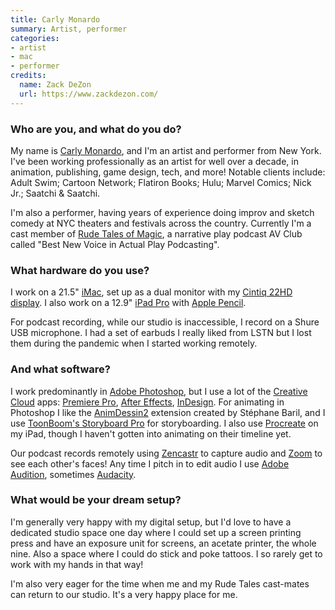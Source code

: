 ```yaml
---
title: Carly Monardo
summary: Artist, performer
categories:
- artist
- mac
- performer
credits:
  name: Zack DeZon
  url: https://www.zackdezon.com/
---
```


### Who are you, and what do you do?

My name is [Carly Monardo](https://www.carlymonardo.com/ "Carly's website."), and I'm an artist and performer from New York. I've been working professionally as an artist for well over a decade, in animation, publishing, game design, tech, and more! Notable clients include: Adult Swim; Cartoon Network; Flatiron Books; Hulu; Marvel Comics; Nick Jr.; Saatchi & Saatchi.

I'm also a performer, having years of experience doing improv and sketch comedy at NYC theaters and festivals across the country. Currently I'm a cast member of [Rude Tales of Magic](https://www.rudetalesofmagic.com/ "An adventure play podcast."), a narrative play podcast AV Club called "Best New Voice in Actual Play Podcasting".

### What hardware do you use?

I work on a 21.5" [iMac][], set up as a dual monitor with my [Cintiq 22HD display][cintiq]. I also work on a 12.9" [iPad Pro][ipad-pro] with [Apple Pencil][pencil]. 

For podcast recording, while our studio is inaccessible, I record on a Shure USB microphone. I had a set of earbuds I really liked from LSTN but I lost them during the pandemic when I started working remotely.

### And what software?

I work predominantly in [Adobe Photoshop][photoshop], but I use a lot of the [Creative Cloud][creative-cloud] apps: [Premiere Pro][premiere-pro], [After Effects][after-effects], [InDesign][]. For animating in Photoshop I like the [AnimDessin2][] extension created by Stéphane Baril, and I use [ToonBoom's Storyboard Pro][storyboard-pro] for storyboarding. I also use [Procreate][procreate-ios] on my iPad, though I haven't gotten into animating on their timeline yet. 

Our podcast records remotely using [Zencastr][] to capture audio and [Zoom][zoom.2] to see each other's faces! Any time I pitch in to edit audio I use [Adobe Audition][audition], sometimes [Audacity][].

### What would be your dream setup?

I'm generally very happy with my digital setup, but I'd love to have a dedicated studio space one day where I could set up a screen printing press and have an exposure unit for screens, an acetate printer, the whole nine. Also a space where I could do stick and poke tattoos. I so rarely get to work with my hands in that way!

I'm also very eager for the time when me and my Rude Tales cast-mates can return to our studio. It's a very happy place for me.

[after-effects]: https://www.adobe.com/products/aftereffects.html "Motion graphics and video editing software."
[animdessin2]: https://github.com/sbaril/Photoshop-Animation "A cell animation plugin for Photoshop."
[audacity]: https://sourceforge.net/projects/audacity/ "An open-source, cross-platform audio editor."
[audition]: https://creative.adobe.com/products/audition "An audio editing software suite."
[cintiq]: https://www.wacom.com/en/us/cintiq "A computer screen you can draw on."
[creative-cloud]: https://www.adobe.com/creativecloud.html "A subscription service for Adobe's creative suite."
[imac]: https://www.apple.com/imac/ "An all-in-one computer."
[indesign]: https://www.adobe.com/products/indesign.html "A desktop/web publishing application."
[ipad-pro]: https://en.wikipedia.org/wiki/IPad_Pro "An iOS tablet."
[pencil]: https://www.fiftythree.com/pencil "An iPad stylus."
[photoshop]: https://www.adobe.com/products/photoshop.html "A bitmap image editor."
[premiere-pro]: https://en.wikipedia.org/wiki/Adobe_Premiere_Pro "A video editing suite."
[procreate-ios]: https://itunes.apple.com/us/app/procreate/id425073498 "A powerful illustration app."
[storyboard-pro]: https://www.toonboom.com/products/storyboardpro "Storyboarding software."
[zencastr]: https://zencastr.com/ "A service for recording audio."
[zoom.2]: https://zoom.us "Video conferencing software."
